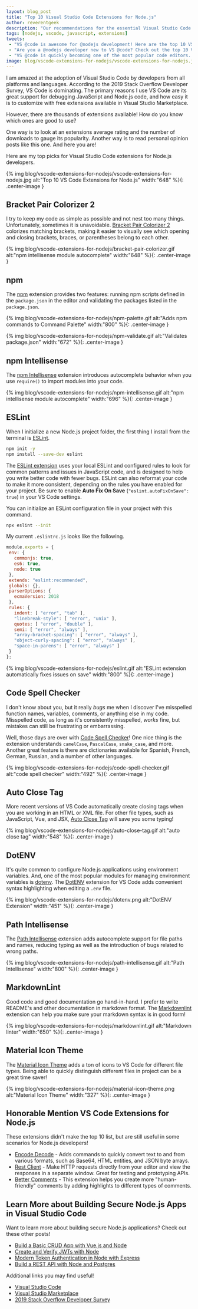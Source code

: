 ```yaml
---
layout: blog_post
title: "Top 10 Visual Studio Code Extensions for Node.js"
author: reverentgeek
description: "Our recommendations for the essential Visual Studio Code extensions for Node.js developers."
tags: [nodejs, vscode, javascript, extensions]
tweets:
 - "VS @code is awesome for @nodejs development! Here are the top 10 VS Code extensions you need!"
 - "Are you a @nodejs developer new to VS @code? Check out the top 10 VS Code extensions you need!"
 - "VS @code is quickly becoming one of the most popular code editors. Is it good for @nodejs development? Absolutely! Here are the top 10 VS Code extensions you need!"
image: blog/vscode-extensions-for-nodejs/vscode-extensions-for-nodejs.jpg
---
```


I am amazed at the adoption of Visual Studio Code by developers from all platforms and languages. According to the 2019 Stack Overflow Developer Survey, VS Code is dominating. The primary reasons I use VS Code are its great support for debugging JavaScript and Node.js code, and how easy it is to customize with free extensions available in Visual Studio Marketplace.

However, there are thousands of extensions available! How do you know which ones are good to use?

One way is to look at an extensions average rating and the number of downloads to gauge its popularity. Another way is to read personal opinion posts like this one. And here you are!

Here are my top picks for Visual Studio Code extensions for Node.js developers.

{% img blog/vscode-extensions-for-nodejs/vscode-extensions-for-nodejs.jpg alt:"Top 10 VS Code Extensions for Node.js" width:"648" %}{: .center-image }

## Bracket Pair Colorizer 2

I try to keep my code as simple as possible and not nest too many things. Unfortunately, sometimes it is unavoidable. [Bracket Pair Colorizer 2](https://marketplace.visualstudio.com/items?itemName=CoenraadS.bracket-pair-colorizer-2) colorizes matching brackets, making it easier to visually see which opening and closing brackets, braces, or parentheses belong to each other.

{% img blog/vscode-extensions-for-nodejs/bracket-pair-colorizer.gif alt:"npm intellisense module autocomplete" width:"648" %}{: .center-image }

## npm

The [npm](https://marketplace.visualstudio.com/items?itemName=eg2.vscode-npm-script) extension provides two features: running npm scripts defined in the `package.json` in the editor and validating the packages listed in the `package.json`.

{% img blog/vscode-extensions-for-nodejs/npm-palette.gif alt:"Adds npm commands to Command Palette" width:"800" %}{: .center-image }

{% img blog/vscode-extensions-for-nodejs/npm-validate.gif alt:"Validates package.json" width:"672" %}{: .center-image }

## npm Intellisense

The [npm Intellisense](https://marketplace.visualstudio.com/items?itemName=christian-kohler.npm-intellisense) extension introduces autocomplete behavior when you use `require()` to import modules into your code.

{% img blog/vscode-extensions-for-nodejs/npm-intellisense.gif alt:"npm intellisense module autocomplete" width:"696" %}{: .center-image }

## ESLint

When I initialize a new Node.js project folder, the first thing I install from the terminal is [ESLint](https://eslint.org/).

```bash
npm init -y
npm install --save-dev eslint
```

The [ESLint extension](https://marketplace.visualstudio.com/items?itemName=dbaeumer.vscode-eslint) uses your local ESLint and configured rules to look for common patterns and issues in JavaScript code, and is designed to help you write better code with fewer bugs. ESLint can also reformat your code to make it more consistent, depending on the rules you have enabled for your project. Be sure to enable **Auto Fix On Save**  (`"eslint.autoFixOnSave": true`) in your VS Code settings.

You can initialize an ESLint configuration file in your project with this command.

```bash
npx eslint --init
```

My current `.eslintrc.js` looks like the following.

```javascript
module.exports = {
 env: {
   commonjs: true,
   es6: true,
   node: true
 },
 extends: "eslint:recommended",
 globals: {},
 parserOptions: {
   ecmaVersion: 2018
 },
 rules: {
   indent: [ "error", "tab" ],
   "linebreak-style": [ "error", "unix" ],
   quotes: [ "error", "double" ],
   semi: [ "error", "always" ],
   "array-bracket-spacing": [ "error", "always" ],
   "object-curly-spacing": [ "error", "always" ],
   "space-in-parens": [ "error", "always" ]
 }
};
```

{% img blog/vscode-extensions-for-nodejs/eslint.gif alt:"ESLint extension automatically fixes issues on save" width:"800" %}{: .center-image }

## Code Spell Checker

I don't know about you, but it really _bugs_ me when I discover I've misspelled function names, variables, comments, or anything else in my code. Misspelled code, as long as it's consistently misspelled, _works_ fine, but mistakes can still be frustrating or embarrassing.

Well, those days are over with [Code Spell Checker](https://marketplace.visualstudio.com/items?itemName=streetsidesoftware.code-spell-checker)! One nice thing is the extension understands `camelCase`, `PascalCase`, `snake_case`, and more. Another great feature is there are dictionaries available for Spanish, French, German, Russian, and a number of other languages.

{% img blog/vscode-extensions-for-nodejs/code-spell-checker.gif alt:"code spell checker" width:"492" %}{: .center-image }

## Auto Close Tag

More recent versions of VS Code automatically create closing tags when you are working in an HTML or XML file. For other file types, such as JavaScript, Vue, and JSX, [Auto Close Tag](https://marketplace.visualstudio.com/items?itemName=formulahendry.auto-close-tag) will save you some typing!

{% img blog/vscode-extensions-for-nodejs/auto-close-tag.gif alt:"auto close tag" width:"548" %}{: .center-image }

## DotENV

It's quite common to configure Node.js applications using environment variables. And, one of the most popular modules for managing environment variables is [dotenv](https://www.npmjs.com/package/dotenv). The [DotENV](https://marketplace.visualstudio.com/items?itemName=mikestead.dotenv) extension for VS Code adds convenient syntax highlighting when editing a `.env` file.

{% img blog/vscode-extensions-for-nodejs/dotenv.png alt:"DotENV Extension" width:"451" %}{: .center-image }

## Path Intellisense

The [Path Intellisense](https://marketplace.visualstudio.com/items?itemName=christian-kohler.path-intellisense) extension adds autocomplete support for file paths and names, reducing typing as well as the introduction of bugs related to wrong paths.

{% img blog/vscode-extensions-for-nodejs/path-intellisense.gif alt:"Path Intellisense" width:"800" %}{: .center-image }

## MarkdownLint

Good code and good documentation go hand-in-hand. I prefer to write README's and other documentation in markdown format. The [Markdownlint](https://marketplace.visualstudio.com/items?itemName=DavidAnson.vscode-markdownlint) extension can help you make sure your markdown syntax is in good form!

{% img blog/vscode-extensions-for-nodejs/markdownlint.gif alt:"Markdown linter" width:"650" %}{: .center-image }

## Material Icon Theme

The [Material Icon Theme](https://marketplace.visualstudio.com/items?itemName=PKief.material-icon-theme) adds a ton of icons to VS Code for different file types. Being able to quickly distinguish different files in project can be a great time saver!

{% img blog/vscode-extensions-for-nodejs/material-icon-theme.png alt:"Material Icon Theme" width:"327" %}{: .center-image }

## Honorable Mention VS Code Extensions for Node.js

These extensions didn't make the top 10 list, but are still useful in some scenarios for Node.js developers!

* [Encode Decode](https://marketplace.visualstudio.com/items?itemName=mitchdenny.ecdc) - Adds commands to quickly convert text to and from various formats, such as Base64, HTML entities, and JSON byte arrays.
* [Rest Client](https://marketplace.visualstudio.com/items?itemName=humao.rest-client) - Make HTTP requests directly from your editor and view the responses in a separate window. Great for testing and prototyping APIs.
* [Better Comments](https://marketplace.visualstudio.com/items?itemName=aaron-bond.better-comments) - This extension helps you create more "human-friendly" comments by adding highlights to different types of comments.

## Learn More about Building Secure Node.js Apps in Visual Studio Code

Want to learn more about building secure Node.js applications? Check out these other posts!

* [Build a Basic CRUD App with Vue.js and Node](/blog/2018/02/15/build-crud-app-vuejs-node)
* [Create and Verify JWTs with Node](/blog/2018/11/13/create-and-verify-jwts-with-node)
* [Modern Token Authentication in Node with Express](/blog/2019/02/14/modern-token-authentication-in-node-with-express)
* [Build a REST API with Node and Postgres](/blog/2019/03/27/build-rest-api-with-node-and-postgres)

Additional links you may find useful!

* [Visual Studio Code](https://code.visualstudio.com/)
* [Visual Studio Marketplace](https://marketplace.visualstudio.com/VSCode)
* [2019 Stack Overflow Developer Survey](https://insights.stackoverflow.com/survey/2019#technology-_-most-popular-development-environments)
